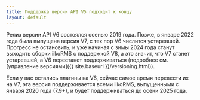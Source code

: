 ```yaml
---
title: Поддержка версии API V5 подходит к концу
layout: default
---
```

Релиз версии API V6 состоялся осенью 2019 года. 
Позже, в январе 2022 года была выпущена версия V7, с тех пор V6 числится устаревшей. 
Прогресс не остановить, и уже начиная с зимы 2024 года станут выходить сборки iikoRMS с поддержкой V8, 
а это значит, что V7 станет устаревшей, а V6 перестанет поддерживаться 
(подробнее см. [управление версиями]({{ site.baseurl }}/versioning.html)).

Если у вас остались плагины на V6, сейчас самое время перевести их на V7, 
эта версия поддерживается всеми iikoRMS, выпущенными с января 2020 года (7.9+), 
и будет поддерживаться до осени 2025 года. 
